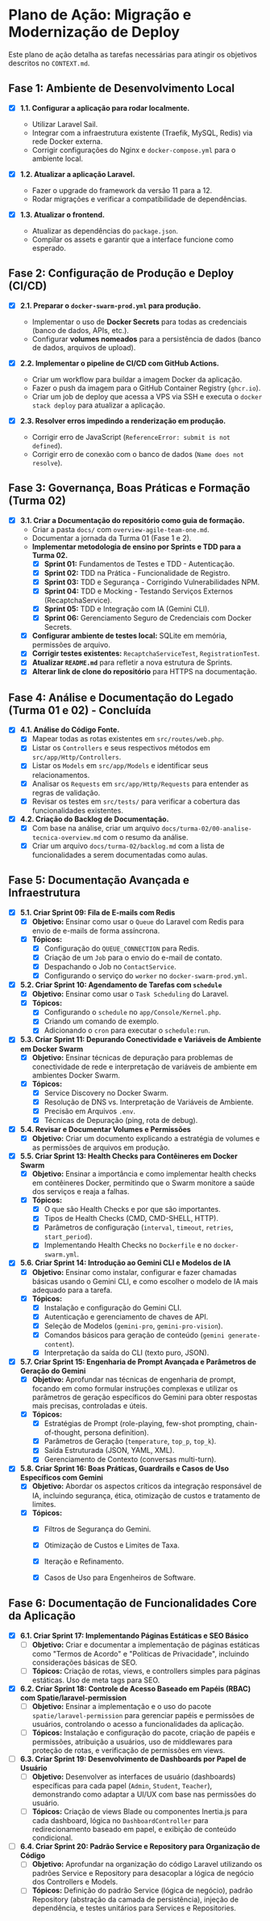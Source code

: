 # Plano de Ação: Migração e Modernização de Deploy

Este plano de ação detalha as tarefas necessárias para atingir os objetivos descritos no `CONTEXT.md`.

## Fase 1: Ambiente de Desenvolvimento Local

- [x] **1.1. Configurar a aplicação para rodar localmente.**
  - Utilizar Laravel Sail.
  - Integrar com a infraestrutura existente (Traefik, MySQL, Redis) via rede Docker externa.
  - Corrigir configurações do Nginx e `docker-compose.yml` para o ambiente local.

- [x] **1.2. Atualizar a aplicação Laravel.**
  - Fazer o upgrade do framework da versão 11 para a 12.
  - Rodar migrações e verificar a compatibilidade de dependências.

- [x] **1.3. Atualizar o frontend.**
  - Atualizar as dependências do `package.json`.
  - Compilar os assets e garantir que a interface funcione como esperado.

## Fase 2: Configuração de Produção e Deploy (CI/CD)

- [x] **2.1. Preparar o `docker-swarm-prod.yml` para produção.**
  - Implementar o uso de **Docker Secrets** para todas as credenciais (banco de dados, APIs, etc.).
  - Configurar **volumes nomeados** para a persistência de dados (banco de dados, arquivos de upload).

- [x] **2.2. Implementar o pipeline de CI/CD com GitHub Actions.**
  - Criar um workflow para buildar a imagem Docker da aplicação.
  - Fazer o push da imagem para o GitHub Container Registry (`ghcr.io`).
  - Criar um job de deploy que acessa a VPS via SSH e executa o `docker stack deploy` para atualizar a aplicação.
- [x] **2.3. Resolver erros impedindo a renderização em produção.**
  - Corrigir erro de JavaScript (`ReferenceError: submit is not defined`).
  - Corrigir erro de conexão com o banco de dados (`Name does not resolve`).

## Fase 3: Governança, Boas Práticas e Formação (Turma 02)

- [x] **3.1. Criar a Documentação do repositório como guia de formação.**
  - Criar a pasta `docs/` com `overview-agile-team-one.md`.
  - Documentar a jornada da Turma 01 (Fase 1 e 2).
  - **Implementar metodologia de ensino por Sprints e TDD para a Turma 02.**
    - [x] **Sprint 01:** Fundamentos de Testes e TDD - Autenticação.
    - [x] **Sprint 02:** TDD na Prática - Funcionalidade de Registro.
    - [x] **Sprint 03:** TDD e Segurança - Corrigindo Vulnerabilidades NPM.
    - [x] **Sprint 04:** TDD e Mocking - Testando Serviços Externos (RecaptchaService).
    - [x] **Sprint 05:** TDD e Integração com IA (Gemini CLI).
    - [x] **Sprint 06:** Gerenciamento Seguro de Credenciais com Docker Secrets.
  - [x] **Configurar ambiente de testes local:** SQLite em memória, permissões de arquivo.
  - [x] **Corrigir testes existentes:** `RecaptchaServiceTest`, `RegistrationTest`.
  - [x] **Atualizar `README.md`** para refletir a nova estrutura de Sprints.
  - [x] **Alterar link de clone do repositório** para HTTPS na documentação.

## Fase 4: Análise e Documentação do Legado (Turma 01 e 02) - Concluída

- [x] **4.1. Análise do Código Fonte.**
  - [x] Mapear todas as rotas existentes em `src/routes/web.php`.
  - [x] Listar os `Controllers` e seus respectivos métodos em `src/app/Http/Controllers`.
  - [x] Listar os `Models` em `src/app/Models` e identificar seus relacionamentos.
  - [x] Analisar os `Requests` em `src/app/Http/Requests` para entender as regras de validação.
  - [x] Revisar os testes em `src/tests/` para verificar a cobertura das funcionalidades existentes.

- [x] **4.2. Criação do Backlog de Documentação.**
  - [x] Com base na análise, criar um arquivo `docs/turma-02/00-analise-tecnica-overview.md` com o resumo da análise.
  - [x] Criar um arquivo `docs/turma-02/backlog.md` com a lista de funcionalidades a serem documentadas como aulas.

## Fase 5: Documentação Avançada e Infraestrutura

- [x] **5.1. Criar Sprint 09: Fila de E-mails com Redis**
    - [x] **Objetivo:** Ensinar como usar o `Queue` do Laravel com Redis para envio de e-mails de forma assíncrona.
    - [x] **Tópicos:**
        - [x] Configuração do `QUEUE_CONNECTION` para Redis.
        - [x] Criação de um `Job` para o envio do e-mail de contato.
        - [x] Despachando o Job no `ContactService`.
        - [x] Configurando o serviço do `worker` no `docker-swarm-prod.yml`.
- [x] **5.2. Criar Sprint 10: Agendamento de Tarefas com `schedule`**
    - [x] **Objetivo:** Ensinar como usar o `Task Scheduling` do Laravel.
    - [x] **Tópicos:**
        - [x] Configurando o `schedule` no `app/Console/Kernel.php`.
        - [x] Criando um comando de exemplo.
        - [x] Adicionando o `cron` para executar o `schedule:run`.
- [x] **5.3. Criar Sprint 11: Depurando Conectividade e Variáveis de Ambiente em Docker Swarm**
    - [x] **Objetivo:** Ensinar técnicas de depuração para problemas de conectividade de rede e interpretação de variáveis de ambiente em ambientes Docker Swarm.
    - [x] **Tópicos:**
        - [x] Service Discovery no Docker Swarm.
        - [x] Resolução de DNS vs. Interpretação de Variáveis de Ambiente.
        - [x] Precisão em Arquivos `.env`.
        - [x] Técnicas de Depuração (ping, rota de debug).
- [x] **5.4. Revisar e Documentar Volumes e Permissões**
    - [x] **Objetivo:** Criar um documento explicando a estratégia de volumes e as permissões de arquivos em produção.
- [x] **5.5. Criar Sprint 13: Health Checks para Contêineres em Docker Swarm**
    - [x] **Objetivo:** Ensinar a importância e como implementar health checks em contêineres Docker, permitindo que o Swarm monitore a saúde dos serviços e reaja a falhas.
    - [x] **Tópicos:**
        - [x] O que são Health Checks e por que são importantes.
        - [x] Tipos de Health Checks (CMD, CMD-SHELL, HTTP).
        - [x] Parâmetros de configuração (`interval`, `timeout`, `retries`, `start_period`).
        - [x] Implementando Health Checks no `Dockerfile` e no `docker-swarm.yml`.
- [x] **5.6. Criar Sprint 14: Introdução ao Gemini CLI e Modelos de IA**
    - [x] **Objetivo:** Ensinar como instalar, configurar e fazer chamadas básicas usando o Gemini CLI, e como escolher o modelo de IA mais adequado para a tarefa.
    - [x] **Tópicos:**
        - [x] Instalação e configuração do Gemini CLI.
        - [x] Autenticação e gerenciamento de chaves de API.
        - [x] Seleção de Modelos (`gemini-pro`, `gemini-pro-vision`).
        - [x] Comandos básicos para geração de conteúdo (`gemini generate-content`).
        - [x] Interpretação da saída do CLI (texto puro, JSON).
- [x] **5.7. Criar Sprint 15: Engenharia de Prompt Avançada e Parâmetros de Geração do Gemini**
    - [x] **Objetivo:** Aprofundar nas técnicas de engenharia de prompt, focando em como formular instruções complexas e utilizar os parâmetros de geração específicos do Gemini para obter respostas mais precisas, controladas e úteis.
    - [x] **Tópicos:**
        - [x] Estratégias de Prompt (role-playing, few-shot prompting, chain-of-thought, persona definition).
        - [x] Parâmetros de Geração (`temperature`, `top_p`, `top_k`).
        - [x] Saída Estruturada (JSON, YAML, XML).
        - [x] Gerenciamento de Contexto (conversas multi-turn).
- [x] **5.8. Criar Sprint 16: Boas Práticas, Guardrails e Casos de Uso Específicos com Gemini**
    - [x] **Objetivo:** Abordar os aspectos críticos da integração responsável de IA, incluindo segurança, ética, otimização de custos e tratamento de limites.
    - [x] **Tópicos:**
        - [x] Filtros de Segurança do Gemini.
        - [x] Otimização de Custos e Limites de Taxa.
        - [x] Iteração e Refinamento.
        - [x] Casos de Uso para Engenheiros de Software.


## Fase 6: Documentação de Funcionalidades Core da Aplicação

- [x] **6.1. Criar Sprint 17: Implementando Páginas Estáticas e SEO Básico**
    - [ ] **Objetivo:** Criar e documentar a implementação de páginas estáticas como "Termos de Acordo" e "Políticas de Privacidade", incluindo considerações básicas de SEO.
    - [ ] **Tópicos:** Criação de rotas, views, e controllers simples para páginas estáticas. Uso de meta tags para SEO.
- [x] **6.2. Criar Sprint 18: Controle de Acesso Baseado em Papéis (RBAC) com Spatie/laravel-permission**
    - [ ] **Objetivo:** Ensinar a implementação e o uso do pacote `spatie/laravel-permission` para gerenciar papéis e permissões de usuários, controlando o acesso a funcionalidades da aplicação.
    - [ ] **Tópicos:** Instalação e configuração do pacote, criação de papéis e permissões, atribuição a usuários, uso de middlewares para proteção de rotas, e verificação de permissões em views.
- [ ] **6.3. Criar Sprint 19: Desenvolvimento de Dashboards por Papel de Usuário**
    - [ ] **Objetivo:** Desenvolver as interfaces de usuário (dashboards) específicas para cada papel (`Admin`, `Student`, `Teacher`), demonstrando como adaptar a UI/UX com base nas permissões do usuário.
    - [ ] **Tópicos:** Criação de views Blade ou componentes Inertia.js para cada dashboard, lógica no `DashboardController` para redirecionamento baseado em papel, e exibição de conteúdo condicional.
- [ ] **6.4. Criar Sprint 20: Padrão Service e Repository para Organização de Código**
    - [ ] **Objetivo:** Aprofundar na organização do código Laravel utilizando os padrões Service e Repository para desacoplar a lógica de negócio dos Controllers e Models.
    - [ ] **Tópicos:** Definição do padrão Service (lógica de negócio), padrão Repository (abstração da camada de persistência), injeção de dependência, e testes unitários para Services e Repositories.
